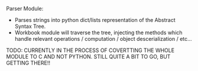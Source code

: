 Parser Module:

- Parses strings into python dict/lists representation of the Abstract Syntax Tree.
- Workbook module will traverse the tree, injecting the methods which handle relevant operations / computation / object descerialization / etc...

TODO: CURRENTLY IN THE PROCESS OF COVERTTING THE WHOLE MODULE TO C AND NOT PYTHON. STILL QUITE A BIT TO GO, BUT GETTING THERE!!

